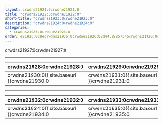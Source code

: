 ```yaml
---
layout: crwdns21921:0crwdne21921:0
title: "crwdns21922:0crwdne21922:0"
short-title: "crwdns21923:0crwdne21923:0"
description: "crwdns21924:0crwdne21924:0"
categories:
  - crwdns21925:0crwdne21925:0
order: e21926:0c9ecrwdns21926:0crwdne21926:08d44.82857345crwdns21926:0crwdne21926:0
---
```

crwdns21927:0crwdne21927:0

<hr />

| crwdns21928:0crwdne21928:0                   | crwdns21929:0crwdne21929:0                   |
| -------------------------------------------- | -------------------------------------------- |
| crwdns21930:0{{ site.baseurl }}crwdne21930:0 | crwdns21931:0{{ site.baseurl }}crwdne21931:0 |

<hr />

| crwdns21932:0crwdne21932:0                                            | crwdns21933:0crwdne21933:0                   |
| --------------------------------------------------------------------- | -------------------------------------------- |
| crwdns21934:0{{ site.baseurl }}crwdne21934:0 &nbsp;&nbsp;&nbsp;&nbsp; | crwdns21935:0{{ site.baseurl }}crwdne21935:0 |